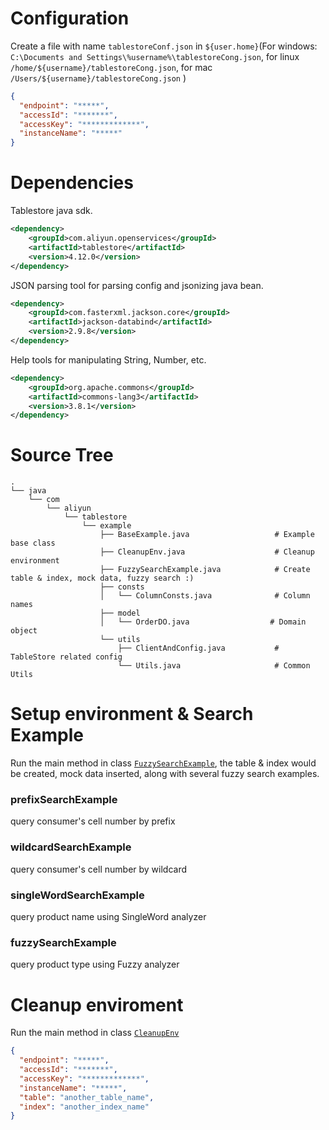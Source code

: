 # Configuration
Create a file with name `tablestoreConf.json` in `${user.home}`(For windows: `C:\Documents and Settings\%username%\tablestoreCong.json`, for linux `/home/${username}/tablestoreCong.json`, for mac `/Users/${username}/tablestoreCong.json` )
```json
{
  "endpoint": "*****",
  "accessId": "*******",
  "accessKey": "*************",
  "instanceName": "*****"
}
```

# Dependencies
Tablestore java sdk.
```xml
<dependency>
    <groupId>com.aliyun.openservices</groupId>
    <artifactId>tablestore</artifactId>
    <version>4.12.0</version>
</dependency>
```
 
JSON parsing tool for parsing config and jsonizing java bean.
```xml
<dependency>
    <groupId>com.fasterxml.jackson.core</groupId>
    <artifactId>jackson-databind</artifactId>
    <version>2.9.8</version>
</dependency>
```

Help tools for manipulating String, Number, etc.
```xml
<dependency>
    <groupId>org.apache.commons</groupId>
    <artifactId>commons-lang3</artifactId>
    <version>3.8.1</version>
</dependency>
```

# Source Tree
```text
.
└── java
    └── com
        └── aliyun
            └── tablestore
                └── example
                    ├── BaseExample.java                   # Example base class
                    ├── CleanupEnv.java                    # Cleanup environment
                    ├── FuzzySearchExample.java            # Create table & index, mock data, fuzzy search :)
                    ├── consts
                    │   └── ColumnConsts.java              # Column names
                    ├── model
                    │   └── OrderDO.java                  # Domain object
                    └── utils
                        ├── ClientAndConfig.java           # TableStore related config
                        └── Utils.java                     # Common Utils
```

# Setup environment & Search Example
Run the main method in class  [`FuzzySearchExample`](src/main/java/com/aliyun/tablestore/example/FuzzySearchExample.java), the table & index would be created, mock data inserted, along with several fuzzy search examples.

### prefixSearchExample
query consumer's cell number by prefix
### wildcardSearchExample
query consumer's cell number by wildcard
### singleWordSearchExample
query product name using SingleWord analyzer
### fuzzySearchExample
query product type using Fuzzy analyzer

# Cleanup enviroment
Run the main method in class [`CleanupEnv`](src/main/java/com/aliyun/tablestore/example/CleanupEnv.java)
```json
{
  "endpoint": "*****",
  "accessId": "*******",
  "accessKey": "*************",
  "instanceName": "*****",
  "table": "another_table_name",
  "index": "another_index_name"
}
```
